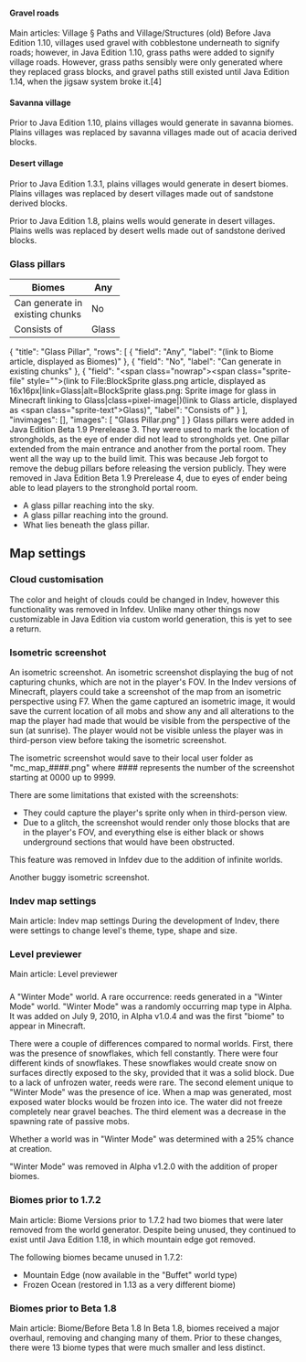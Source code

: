 #### Gravel roads
Main articles: Village § Paths and Village/Structures (old)
Before Java Edition 1.10, villages used gravel with cobblestone underneath to signify roads; however, in Java Edition 1.10, grass paths were added to signify village roads. However, grass paths sensibly were only generated where they replaced grass blocks, and gravel paths still existed until Java Edition 1.14, when the jigsaw system broke it.[4]

#### Savanna village
Prior to Java Edition 1.10, plains villages would generate in savanna biomes. Plains villages was replaced by savanna villages made out of acacia derived blocks.

#### Desert village
Prior to Java Edition 1.3.1, plains villages would generate in desert biomes. Plains villages was replaced by desert villages made out of sandstone derived blocks.

Prior to Java Edition 1.8, plains wells would generate in desert villages. Plains wells was replaced by desert wells made out of sandstone derived blocks.

### Glass pillars
| Biomes                              | Any   |
|-------------------------------------|-------|
| Can generate in<br/>existing chunks | No    |
| Consists of                         | Glass |

{
    "title": "Glass Pillar",
    "rows": [
        {
            "field": "Any",
            "label": "(link to Biome article, displayed as Biomes)"
        },
        {
            "field": "No",
            "label": "Can generate in<br>existing chunks"
        },
        {
            "field": "<span class=\"nowrap\"><span class=\"sprite-file\" style=\"\">(link to File:BlockSprite glass.png article, displayed as 16x16px|link=Glass|alt=BlockSprite glass.png: Sprite image for glass in Minecraft linking to Glass|class=pixel-image|)</span>(link to Glass article, displayed as <span class=\"sprite-text\">Glass</span>)</span>",
            "label": "Consists of"
        }
    ],
    "invimages": [],
    "images": [
        "Glass Pillar.png"
    ]
}
Glass pillars were added in Java Edition Beta 1.9 Prerelease 3. They were used to mark the location of strongholds, as the eye of ender did not lead to strongholds yet. One pillar extended from the main entrance and another from the portal room. They went all the way up to the build limit. This was because Jeb forgot to remove the debug pillars before releasing the version publicly. They were removed in Java Edition Beta 1.9 Prerelease 4, due to eyes of ender being able to lead players to the stronghold portal room.

- A glass pillar reaching into the sky.
- A glass pillar reaching into the ground.
- What lies beneath the glass pillar.

## Map settings
### Cloud customisation
The color and height of clouds could be changed in Indev, however this functionality was removed in Infdev. Unlike many other things now customizable in Java Edition via custom world generation, this is yet to see a return.

### Isometric screenshot
An isometric screenshot.
An isometric screenshot displaying the bug of not capturing chunks, which are not in the player's FOV.
In the Indev versions of Minecraft, players could take a screenshot of the map from an isometric perspective using F7. When the game captured an isometric image, it would save the current location of all mobs and show any and all alterations to the map the player had made that would be visible from the perspective of the sun (at sunrise). The player would not be visible unless the player was in third-person view before taking the isometric screenshot.

The isometric screenshot would save to their local user folder as "mc_map_####.png" where #### represents the number of the screenshot starting at 0000 up to 9999.

There are some limitations that existed with the screenshots:

- They could capture the player's sprite only when in third-person view.
- Due to a glitch, the screenshot would render only those blocks that are in the player's FOV, and everything else is either black or shows underground sections that would have been obstructed.


This feature was removed in Infdev due to the addition of infinite worlds.

Another buggy isometric screenshot.
### Indev map settings
Main article: Indev map settings
During the development of Indev, there were settings to change level's theme, type, shape and size.

### Level previewer
Main article: Level previewer
### 
A "Winter Mode" world.
A rare occurrence: reeds generated in a "Winter Mode" world.
"Winter Mode" was a randomly occurring map type in Alpha. It was added on July 9, 2010, in Alpha v1.0.4 and was the first "biome" to appear in Minecraft.

There were a couple of differences compared to normal worlds. First, there was the presence of snowflakes, which fell constantly. There were four different kinds of snowflakes. These snowflakes would create snow on surfaces directly exposed to the sky, provided that it was a solid block. Due to a lack of unfrozen water, reeds were rare. The second element unique to "Winter Mode" was the presence of ice. When a map was generated, most exposed water blocks would be frozen into ice. The water did not freeze completely near gravel beaches. The third element was a decrease in the spawning rate of passive mobs.

Whether a world was in "Winter Mode" was determined with a 25% chance at creation.

"Winter Mode" was removed in Alpha v1.2.0 with the addition of proper biomes.

### Biomes prior to 1.7.2
Main article: Biome
Versions prior to 1.7.2 had two biomes that were later removed from the world generator. Despite being unused, they continued to exist until Java Edition 1.18, in which mountain edge got removed.

The following biomes became unused in 1.7.2:

- Mountain Edge (now available in the "Buffet" world type)
- Frozen Ocean (restored in 1.13 as a very different biome)

### Biomes prior to Beta 1.8
Main article: Biome/Before Beta 1.8
In Beta 1.8, biomes received a major overhaul, removing and changing many of them. Prior to these changes, there were 13 biome types that were much smaller and less distinct.

